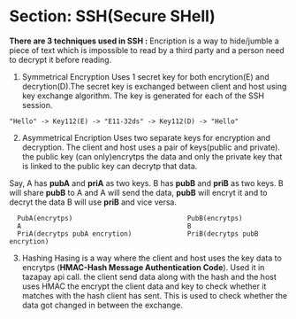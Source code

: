 # Section: SSH(Secure SHell)

**There are 3 techniques used in SSH :**
Encription is a way to hide/jumble a piece of text which is impossible to read by a third party and a person need to decrypt it before reading.

1. Symmetrical Encryption
Uses 1 secret key for both encrytion(E) and decrytion(D).The secret key is exchanged between client and host using key exchange algorithm. The key is generated for each of the SSH session.

```"Hello" -> Key112(E) -> "E11-32ds" -> Key112(D) -> "Hello"```

2. Asymmetrical Encription
Uses two separate keys for encryption and decryption.
The client and host uses a pair of keys(public and private).
the public key (can only)encrytps the data and only the private key that is linked to the public key can decrytp that data.

Say, A has **pubA** and **priA** as two keys. B has **pubB** and **priB** as two keys. B will share **pubB** to A and A will send the data, **pubB** will encryt it and to decryt the data B will use **priB** and vice versa.

      PubA(encrytps)                             PubB(encrytps)
      A                                          B   
      PriA(decrytps pubA encrytion)              PriB(decrytps pubB encrytion)

3. Hashing
Hasing is a way where the client and host uses the key data to encrytps (**HMAC-Hash Message Authentication Code**). Used it in tazapay api call. the client send data along with the hash and the host uses HMAC the encrypt the client data and key to check whether it matches with the hash client has sent. This is used to check whether the data got changed in between the exchange.
